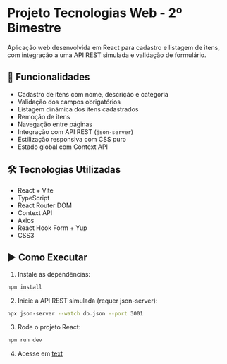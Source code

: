 # Projeto Tecnologias Web - 2º Bimestre

Aplicação web desenvolvida em React para cadastro e listagem de itens, com integração a uma API REST simulada e validação de formulário.

## 🚀 Funcionalidades

- Cadastro de itens com nome, descrição e categoria
- Validação dos campos obrigatórios
- Listagem dinâmica dos itens cadastrados
- Remoção de itens
- Navegação entre páginas
- Integração com API REST (`json-server`)
- Estilização responsiva com CSS puro
- Estado global com Context API

## 🛠️ Tecnologias Utilizadas

- React + Vite
- TypeScript
- React Router DOM
- Context API
- Axios
- React Hook Form + Yup
- CSS3

## ▶️ Como Executar

1. Instale as dependências:

```bash
npm install
```

2. Inicie a API REST simulada (requer json-server):

```bash
npx json-server --watch db.json --port 3001
```

3. Rode o projeto React:

```bash
npm run dev
```

4. Acesse em [text](http://localhost:5173)